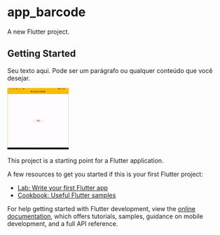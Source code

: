 # app_barcode

A new Flutter project.

## Getting Started
<!DOCTYPE html>
<html>
<head>
    <link rel="stylesheet" href="https://cdn.jsdelivr.net/npm/bootstrap/dist/css/bootstrap.min.css">
</head>
<body>

<div class="container">
    <div class="row align-items-center">
        <div class="col-md-8">
            <p>Seu texto aqui. Pode ser um parágrafo ou qualquer conteúdo que você desejar.</p>
        </div>
        <div class="col-md-4 text-right">
            <img src="templant/Screenshot_1691542766.png" alt="Texto alternativo da imagem" width="140" height="140">
        </div>
    </div>
</div>

<script src="https://cdn.jsdelivr.net/npm/bootstrap/dist/js/bootstrap.bundle.min.js"></script>
</body>
</html>





This project is a starting point for a Flutter application.

A few resources to get you started if this is your first Flutter project:

- [Lab: Write your first Flutter app](https://docs.flutter.dev/get-started/codelab)
- [Cookbook: Useful Flutter samples](https://docs.flutter.dev/cookbook)

For help getting started with Flutter development, view the
[online documentation](https://docs.flutter.dev/), which offers tutorials,
samples, guidance on mobile development, and a full API reference.
